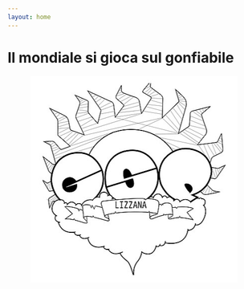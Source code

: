 ```yaml
---
layout: home
---
```


<h1>Il mondiale si gioca sul gonfiabile</h1>

<p align="center">
  <img src="./assets/images/home/logo.jpeg">
</p>
